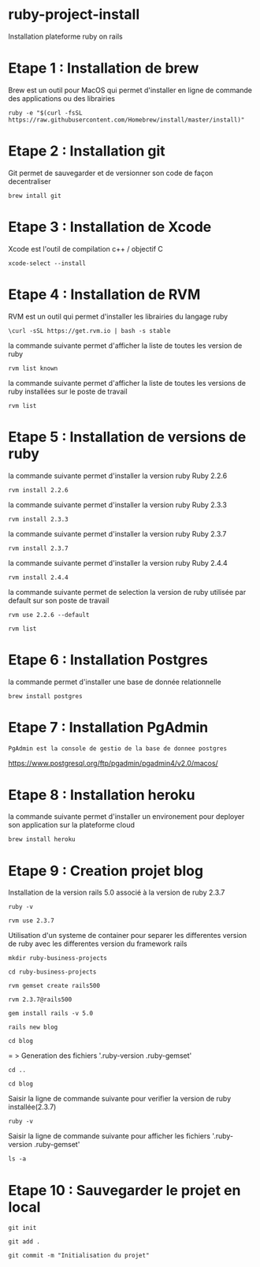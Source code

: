 # ruby-project-install

Installation plateforme ruby on rails


#  Etape 1 : Installation de brew

Brew est un outil pour MacOS qui permet d'installer en ligne de commande des applications ou des librairies

`ruby -e "$(curl -fsSL https://raw.githubusercontent.com/Homebrew/install/master/install)"`


# Etape 2 : Installation git

Git permet de sauvegarder et de versionner son code de façon decentraliser

`brew intall git`

# Etape 3 :  Installation de Xcode

Xcode est l'outil de compilation c++ / objectif C

`xcode-select --install`

# Etape 4 : Installation de RVM

RVM est un outil qui permet d'installer les librairies du langage ruby

`\curl -sSL https://get.rvm.io | bash -s stable`

la commande suivante permet d'afficher la liste de toutes les version de ruby

`rvm list known`

la commande suivante permet d'afficher la liste de toutes les versions de ruby installées sur le poste de travail

`rvm list`

# Etape 5 : Installation de versions de ruby

la commande suivante permet d'installer la version ruby Ruby 2.2.6

`rvm install 2.2.6`

la commande suivante permet d'installer la version ruby Ruby 2.3.3

`rvm install 2.3.3`

la commande suivante permet d'installer la version ruby Ruby 2.3.7

`rvm install 2.3.7`

la commande suivante permet d'installer la version ruby Ruby 2.4.4

`rvm install 2.4.4`

la commande suivante permet de selection la version de ruby utilisée par default sur son poste de travail

`rvm use 2.2.6 --default`

`rvm list`

# Etape 6 : Installation Postgres

la commande permet d'installer une base de donnée relationnelle

`brew install postgres`

# Etape 7 : Installation PgAdmin

`PgAdmin est la console de gestio de la base de donnee postgres`

https://www.postgresql.org/ftp/pgadmin/pgadmin4/v2.0/macos/

# Etape 8 : Installation heroku 

la commande suivante permet d'installer un environement pour deployer son application sur la plateforme cloud

`brew install heroku`

# Etape 9 : Creation projet blog

Installation de la version rails 5.0 associé à la version de ruby 2.3.7

`ruby -v`

`rvm use 2.3.7`

Utilisation d'un systeme de container pour separer les differentes version de ruby avec les differentes version du framework rails 

`mkdir ruby-business-projects`

`cd ruby-business-projects`

`rvm gemset create rails500`

`rvm 2.3.7@rails500`

`gem install rails -v 5.0`

`rails new blog`

`cd blog`

= > Generation des fichiers '.ruby-version .ruby-gemset'

`cd ..`

`cd blog`

Saisir la ligne de commande suivante pour verifier la version de ruby installée(2.3.7)

`ruby -v`

Saisir la ligne de commande suivante pour afficher les fichiers '.ruby-version .ruby-gemset'

`ls -a`

# Etape 10 : Sauvegarder le projet en local

`git init`

`git add .`

`git commit -m "Initialisation du projet"`













